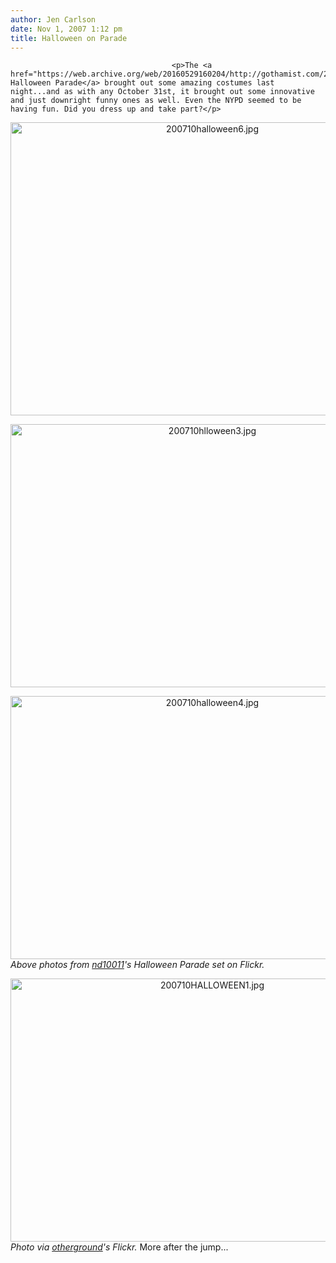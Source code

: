 ```yaml
---
author: Jen Carlson
date: Nov 1, 2007 1:12 pm
title: Halloween on Parade
---
```


	
										<p>The <a href="https://web.archive.org/web/20160529160204/http://gothamist.com/2007/10/31/planning_for_th.php">Village Halloween Parade</a> brought out some amazing costumes last night...and as with any October 31st, it brought out some innovative and just downright funny ones as well. Even the NYPD seemed to be having fun. Did you dress up and take part?</p>

<center><img alt="200710halloween6.jpg" src="https://web.archive.org/web/20160529160204im_/http://gothamist.com/attachments/arts_jen/200710halloween6.jpg" width="630" height="469"></center>
<p>
</p><center><img alt="200710hlloween3.jpg" src="https://web.archive.org/web/20160529160204im_/http://gothamist.com/attachments/arts_jen/200710hlloween3.jpg" width="630" height="421"></center>
<p>
</p><center><img alt="200710halloween4.jpg" src="https://web.archive.org/web/20160529160204im_/http://gothamist.com/attachments/arts_jen/200710halloween4.jpg" width="630" height="421"></center>
<em>Above photos from <a href="https://web.archive.org/web/20160529160204/http://www.flickr.com/photos/nd10011/sets/72157602819904828">nd10011</a>&apos;s Halloween Parade set on Flickr.</em>
<p>
</p><center><img alt="200710HALLOWEEN1.jpg" src="https://web.archive.org/web/20160529160204im_/http://gothamist.com/attachments/arts_jen/200710HALLOWEEN1.jpg" width="630" height="421"></center>
<em>Photo via <a href="https://web.archive.org/web/20160529160204/http://www.flickr.com/photos/otherground/1813188388">otherground</a>&apos;s Flickr.</em>
More after the jump...					
										
									
				